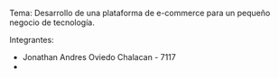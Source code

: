 Tema: Desarrollo de una plataforma de e-commerce para un pequeño negocio de tecnología.


Integrantes:
 - Jonathan Andres Oviedo Chalacan - 7117 
 - 
